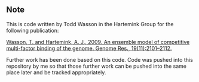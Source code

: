 ## Note
This is code written by Todd Wasson in the Hartemink Group for the following publication:

[Wasson, T. and Hartemink, A. J., 2009. An ensemble model of competitive multi-factor binding of the genome. Genome Res., 19(11):2101–2112.](http://www.ncbi.nlm.nih.gov/pubmed/19720867)

Further work has been done based on this code. Code was pushed into this repository by me so that those further work can be pushed into the same place later and be tracked appropriately. 

